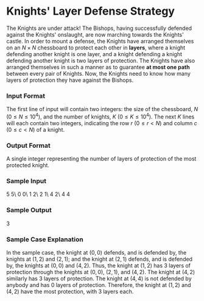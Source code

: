 # Knights' Layer Defense Strategy

The Knights are under attack! The Bishops, having successfully defended against the Knights' onslaught, are now marching towards the Knights' castle. In order to mount a defense, the Knights have arranged themselves on an $N \times N$ chessboard to protect each other in **layers**, where a knight defending another knight is one layer, and a knight defending a knight defending another knight is two layers of protection. The Knights have also arranged themselves in such a manner as to guarantee **at most one path** between every pair of Knights.  Now, the Knights need to know how many layers of protection they have against the Bishops.

### Input Format

The first line of input will contain two integers: the size of the chessboard, $N$ $\left(0 \leq N \leq 10^4 \right)$, and the number of knights, $K$ $\left(0 \leq K \leq 10^4 \right)$. The next $K$ lines will each contain two integers, indicating the row $r$ $\left(0 \leq r < N \right)$ and column $c$ $\left(0 \leq c < N \right)$ of a knight.

### Output Format

A single integer representing the number of layers of protection of the most protected knight.

### Sample Input

$5$ $5$\\
$0$ $0$\\
$1$ $2$\\
$2$ $1$\\
$4$ $2$\\
$4$ $4$

### Sample Output

$3$

### Sample Case Explanation

In the sample case, the knight at $\left(0, 0 \right)$ defends, and is defended by, the knights at $\left(1, 2 \right)$ and $\left(2, 1 \right)$; and the knight at $\left(2, 1 \right)$ defends, and is defended by, the knights at $\left(0, 0 \right)$ and $\left(4, 2 \right)$. Thus, the knight at $\left(1, 2 \right)$ has 3 layers of protection through the knights at $\left(0, 0 \right)$, $\left(2, 1 \right)$, and $\left(4, 2 \right)$. The knight at $\left(4, 2 \right)$ similarly has 3 layers of protection. The knight at $\left(4, 4 \right)$ is not defended by anybody and has 0 layers of protection. Therefore, the knight at $\left(1, 2 \right)$ and $\left(4, 2 \right)$ have the most protection, with 3 layers each.